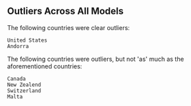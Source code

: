 ## Outliers Across All Models

The following countries were clear outliers:
```
United States         
Andorra             
```
The following countries were outliers, but not 'as' much as the aforementioned countries:

```
Canada
New Zealend
Switzerland
Malta
```